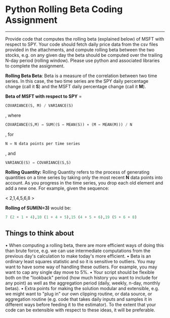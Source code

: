 # Python Rolling Beta Coding Assignment

---

Provide code that computes the rolling beta (explained below) of MSFT with respect to SPY. Your code should fetch daily price data from the csv files provided in the attachments, and compute rolling beta between the two stocks, e.g. on any given day the beta should be computed over the trailing N-day period (rolling window). Please use python and associated libraries to complete the assignment.

**Rolling Beta Beta**: Beta is a measure of the correlation between two time series. In this case, the two time series are the SPY daily percentage change (call it **S**) and the MSFT daily percentage change (call it **M**).

**Beta of MSFT with respect to SPY** =

```python
COVARIANCE(S, M) / VARIANCE(S)
```

, where

```python
COVARIANCE(S,M) = SUM((S − MEAN(S)) ∗ (M − MEAN(M))) / N
```

, for

```python
N = N data points per time series
```

, and

```python
VARIANCE(S) = COVARIANCE(S,S)
```

**Rolling Quantity:** Rolling Quantity refers to the process of generating quantities on a time series by taking only the most recent **N** data points into account. As you progress in the time series, you drop each old element and add a new one. For example, given the sequence:

< 2,1,4,5,6,8 >

**Rolling of SUM(N=3)** would be:

```python
7 (2 + 1 + 4),10 (1 + 4 + 5),15 (4 + 5 + 6),19 (5 + 6 + 8)
```

## Things to think about

• When computing a rolling beta, there are more efficient ways of doing this than brute force, e.g. we can use intermediate computations from the previous day's calculation to make today's more efficient.
• Beta is an ordinary least squares statistic and so it is sensitive to outliers. You may want to have some way of handling these outliers. For example, you may want to cap any single day move to 5%.
• Your script should be flexible both on the "lookback" period (how much history you want to include for any point) as well as the aggregation period (daily, weekly, n-day, monthly betas).
• Extra points for making the solution modular and extensible, e.g. we might want to "plug in" our own clipping routine, or data source, or aggregation routine (e.g. code that takes daily inputs and samples it in different ways before feeding it to the estimator). To the extent that your code can be extensible with respect to these ideas, it will be preferable.
